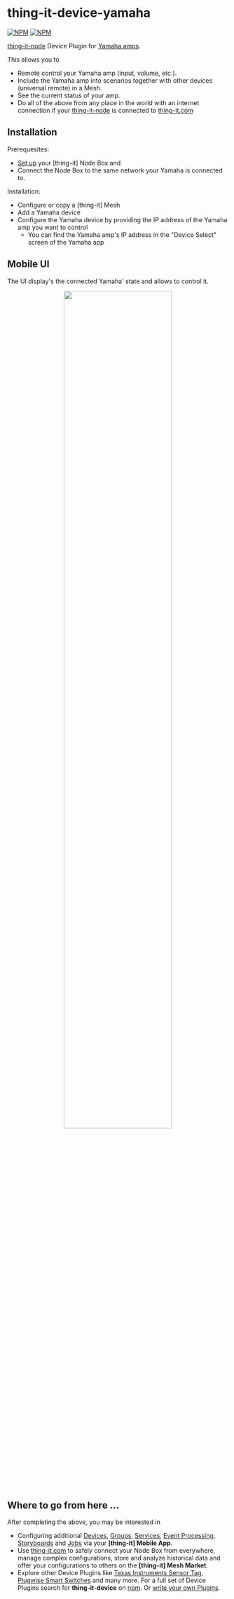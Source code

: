 # thing-it-device-yamaha

[![NPM](https://nodei.co/npm/thing-it-device-yamaha.png)](https://nodei.co/npm/thing-it-device-yamaha/)
[![NPM](https://nodei.co/npm-dl/thing-it-device-yamaha.png)](https://nodei.co/npm/thing-it-device-yamaha/)

[thing-it-node](https://github.com/marcgille/thing-it-node) Device Plugin for [Yamaha amps](www.yamaha.com).

This allows you to

* Remote control your Yamaha amp (input, volume, etc.).
* Include the Yamaha amp into scenarios together with other devices (universal remote) in a Mesh.
* See the current status of your amp.
* Do all of the above from any place in the world with an internet connection if your
  [thing-it-node](https://github.com/marcgille/thing-it-node) is connected to [thing-it.com](http://www.thing-it.com)


## Installation

Prerequesites:

* [Set up](http://www.thing-it.com/thing-it/index.html?document=gettingStarted#/documentationPanel) your [thing-it] Node Box and
* Connect the Node Box to the same network your Yamaha is connected to.


Installation:

* Configure or copy a [thing-it] Mesh
* Add a Yamaha device
* Configure the Yamaha device by providing the IP address of the Yamaha amp you want to control
    * You can find the Yamaha amp's IP address in the "Device Select" screen of the Yamaha app


## Mobile UI

The UI display's the connected Yamaha' state and allows to control it.

<p align="center"><a href="./documentation/images/thing-it-mobile-sonos-yamaha.png"><img src="./documentation/images/thing-it-mobile-sonos-yamaha-.png" width="70%" height="70%"></a></p>

## Where to go from here ...

After completing the above, you may be interested in

* Configuring additional [Devices](https://www.thing-it.com/thing-it/#/documentationPanel/mobileClient/deviceConfiguration), 
[Groups](https://www.thing-it.com/thing-it/#/documentationPanel/mobileClient/groupConfiguration), 
[Services](https://www.thing-it.com/thing-it/#/documentationPanel/mobileClient/serviceConfiguration), 
[Event Processing](https://www.thing-it.com/thing-it/#/documentationPanel/mobileClient/eventConfiguration), 
[Storyboards](https://www.thing-it.com/thing-it/#/documentationPanel/mobileClient/storyboardConfiguration) and 
[Jobs](https://www.thing-it.com/thing-it/#/documentationPanel/mobileClient/jobConfiguration) via your **[thing-it] Mobile App**.
* Use [thing-it.com](https://www.thing-it.com) to safely connect your Node Box from everywhere, manage complex configurations, store and analyze historical data 
and offer your configurations to others on the **[thing-it] Mesh Market**.
* Explore other Device Plugins like [Texas Instruments Sensor Tag](https://www.npmjs.com/package/thing-it-device-ti-sensortag), [Plugwise Smart Switches](https://www.npmjs.com/package/thing-it-device-plugwise) and many more. For a full set of 
Device Plugins search for **thing-it-device** on [npm](https://www.npmjs.com/). Or [write your own Plugins](https://github.com/marcgille/thing-it-node/wiki/Plugin-Development-Concepts).
